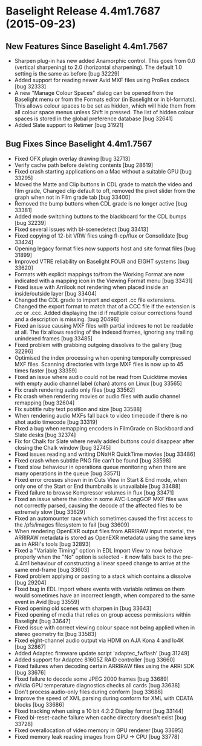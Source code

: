 # Baselight Release 4.4m1.7687 (2015-09-23)



## New Features Since Baselight 4.4m1.7567

* Sharpen plug-in has new added Anamorphic control. This goes from 0.0 (vertical sharpening) to 2.0 (horizontal sharpening). The default 1.0 setting is the same as before \[bug 32229]
* Added support for reading newer Avid MXF files using ProRes codecs \[bug 32333]
* A new "Manage Colour Spaces" dialog can be opened from the Baselight menu or from the Formats editor (in Baselight or in bl-formats). This allows colour spaces to be set as hidden, which will hide them from all colour space menus unless Shift is pressed. The list of hidden colour spaces is stored in the global preference database \[bug 32641]
* Added Slate support to Retimer \[bug 31921]

## Bug Fixes Since Baselight 4.4m1.7567

* Fixed OFX plugin overlay drawing \[bug 32713]
* Verify cache path before deleting contents \[bug 28619]
* Fixed crash starting applications on a Mac without a suitable GPU \[bug 33295]
* Moved the Matte and Clip buttons in CDL grade to match the video and film grade, Changed clip default to off, removed the pivot slider from the graph when not in Film grade tab \[bug 33400]
* Removed the bump buttons when CDL grade is no longer active \[bug 33381]
* Added mode switching buttons to the blackboard for the CDL bumps \[bug 32239]
* Fixed several issues with bl-scenedetect \[bug 33413]
* Fixed copying of 12-bit VRW files using fl-cp/flux or Consolidate \[bug 33424]
* Opening legacy format files now supports host and site format files \[bug 31899]
* Improved VTRE reliability on Baselight FOUR and EIGHT systems \[bug 33620]
* Formats with explicit mappings to/from the Working Format are now indicated with a mapping icon in the Viewing Format menu \[bug 33431]
* Fixed issue with Arrilook not rendering when placed inside an inside/outside layer \[bug 33404]
* Changed the CDL grade to import and export .cc file extensions. Changed the export format to match that of a CCC file if the extension is .cc or .ccc. Added displaying the id if multiple colour corrections found and a description is missing. \[bug 20496]
* Fixed an issue causing MXF files with partial indexes to not be readable at all. The fix allows reading of the indexed frames, ignoring any trailing unindexed frames \[bug 33485]
* Fixed problem with grabbing outgoing dissolves to the gallery \[bug 32296]
* Optimised the index processing when opening temporally compressed MXF files. Scanning directories with large MXF files is now up to 45 times faster \[bug 33359]
* Fixed an issue where audio could not be read from Quicktime movies with empty audio channel label (chan) atoms on Linux \[bug 33565]
* Fix crash rendering audio only files \[bug 33562]
* Fix crash when rendering movies or audio files with audio channel remapping \[bug 32604]
* Fix subtitle ruby text position and size \[bug 33588]
* When rendering audio MXFs fall back to video timecode if there is no shot audio timecode \[bug 33319]
* Fixed a bug when remapping encoders in FilmGrade on Blackboard and Slate desks \[bug 32374]
* Fix for Chalk for Slate where newly added buttons could disappear after closing the Chalk window \[bug 32745]
* Fixed issues reading and writing DNxHR QuickTime movies \[bug 33486]
* Fixed crash when subtitle PNG file can't be found \[bug 33598]
* Fixed slow behaviour in operations queue monitoring when there are many operations in the queue \[bug 33571]
* Fixed error crosses shown in in Cuts View in Start & End mode, when only one of the Start or End thumbnails is unavailable \[bug 33488]
* Fixed failure to browse Kompressor volumes in flux \[bug 33471]
* Fixed an issue where the index in some AVC-LongGOP MXF files was not correctly parsed, causing the decode of the affected files to be extremely slow \[bug 33629]
* Fixed an automounter race which sometimes caused the first access to the /pfs/images filesystem to fail \[bug 33609]
* When rendering OpenEXR output files from ARRIRAW input material, the ARRIRAW metadata is stored as OpenEXR metadata using the same keys as in ARRI's tools \[bug 32893]
* Fixed a "Variable Timing" option in EDL Import View to now behave properly when the "No" option is selected - it now falls back to the pre-4.4m1 behaviour of constructing a linear speed change to arrive at the same end-frame \[bug 33603]
* Fixed problem applying or pasting to a stack which contains a dissolve \[bug 29204]
* Fixed bug in EDL Import where events with variable retimes on them would sometimes have an incorrect length, when compared to the same event in Avid \[bug 33559]
* Fixed opening old scenes with sharpen in \[bug 33643]
* Fixed opening of media that relies on group access permissions within Baselight \[bug 33647]
* Fixed issue with correct viewing colour space not being applied when in stereo geometry fix \[bug 33583]
* Fixed eight-channel audio output via HDMI on AJA Kona 4 and Io4K \[bug 32867]
* Added Adaptec firmware update script 'adaptec\_fwflash' \[bug 31249]
* Added support for Adaptec 81605Z RAID controller \[bug 33660]
* Fixed failures when decoding certain ARRIRAW files using the ARRI SDK \[bug 33676]
* Fixed failure to decode some JPEG 2000 frames \[bug 33689]
* nVidia GPU temperature diagnostics checks all cards \[bug 33638]
* Don't process audio-only files during conform \[bug 33686]
* Improve the speed of XML parsing during conform for XML with CDATA blocks \[bug 33686]
* Fixed tracking when using a 10 bit 4:2:2 Display format \[bug 33144]
* Fixed bl-reset-cache failure when cache directory doesn't exist \[bug 33728]
* Fixed overallocation of video memory in GPU renderer \[bug 33695]
* Fixed memory leak reading images from GPU -> CPU \[bug 33778]
